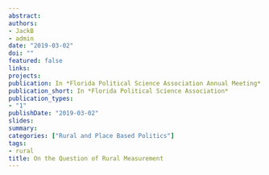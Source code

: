 ```yaml
---
abstract: 
authors:
- JackB
- admin
date: "2019-03-02"
doi: ""
featured: false
links:
projects:
publication: In *Florida Political Science Association Annual Meeting*
publication_short: In *Florida Political Science Association*
publication_types:
- "1"
publishDate: "2019-03-02"
slides: 
summary: 
categories: ["Rural and Place Based Politics"]
tags:
- rural
title: On the Question of Rural Measurement
---
```


